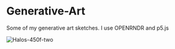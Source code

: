 # Generative-Art
Some of my generative art sketches.
I use OPENRNDR and p5.js

![Halos-450f-two](https://user-images.githubusercontent.com/31193782/141981357-0417c3d6-02c2-4fdc-9ddb-288bc8984609.gif)
